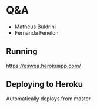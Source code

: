 # Q&A

 - Matheus Buldrini
 - Fernanda Fenelon

## Running

https://eswqa.herokuapp.com/

## Deploying to Heroku
Automatically deploys from master
